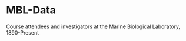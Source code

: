 MBL-Data
========

Course attendees and investigators at the Marine Biological Laboratory, 1890-Present
